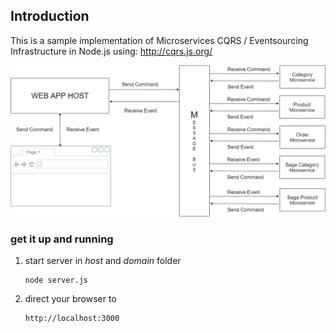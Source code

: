 ## Introduction

This is a sample implementation of Microservices CQRS / Eventsourcing Infrastructure in Node.js using:
http://cqrs.js.org/

![Microservices Architecture with Event Sourcing and CQRS using Node.JS](/image.png)

### get it up and running
        
1.  start server in _host_ and _domain_ folder

        node server.js
        
1.  direct your browser to 

        http://localhost:3000
